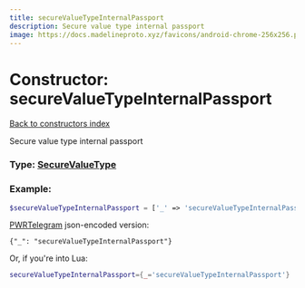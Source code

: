 ```yaml
---
title: secureValueTypeInternalPassport
description: Secure value type internal passport
image: https://docs.madelineproto.xyz/favicons/android-chrome-256x256.png
---
```

# Constructor: secureValueTypeInternalPassport  
[Back to constructors index](index.md)



Secure value type internal passport




### Type: [SecureValueType](../types/SecureValueType.md)


### Example:

```php
$secureValueTypeInternalPassport = ['_' => 'secureValueTypeInternalPassport'];
```  

[PWRTelegram](https://pwrtelegram.xyz) json-encoded version:

```
{"_": "secureValueTypeInternalPassport"}
```


Or, if you're into Lua:

```lua
secureValueTypeInternalPassport={_='secureValueTypeInternalPassport'}

```


